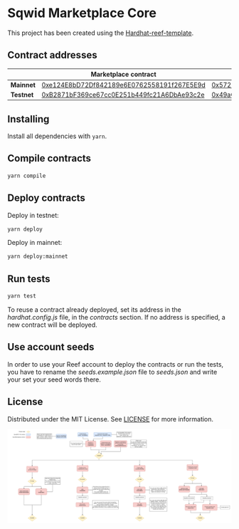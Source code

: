 # Sqwid Marketplace Core

This project has been created using the [Hardhat-reef-template](https://github.com/reef-defi/hardhat-reef-template).

## Contract addresses

| |Marketplace contract|NFT contract|Util contract|
|-----|-----|-----|-----|
|**Mainnet**|[0xe124E8bD72Df842189e6E0762558191f267E5E9d](https://reefscan.com/contract/0xe124E8bD72Df842189e6E0762558191f267E5E9d)|[0x5728847Ca5d2466dE6AcD33597D874f480acdAdB](https://reefscan.com/contract/0x5728847Ca5d2466dE6AcD33597D874f480acdAdB)|[0x52CD9d5B4A9a3610Bd87668B5158B7d7259CA430](https://reefscan.com/contract/0x52CD9d5B4A9a3610Bd87668B5158B7d7259CA430)|
|**Testnet**|[0xB2871bF369ce67cc0E251b449fc21A6DbAe93c2e](https://testnet.reefscan.com/contract/0xB2871bF369ce67cc0E251b449fc21A6DbAe93c2e)|[0x49aC7Dc3ddCAb2e08dCb8ED1F18a0E0369515E47](https://testnet.reefscan.com/contract/0x49aC7Dc3ddCAb2e08dCb8ED1F18a0E0369515E47)|[0x3b9097c5915DDbae1839D1A3E81DD52Df6bF2583](https://testnet.reefscan.com/contract/0x3b9097c5915DDbae1839D1A3E81DD52Df6bF2583)|

## Installing

Install all dependencies with `yarn`.

## Compile contracts

```bash
yarn compile
```

## Deploy contracts

Deploy in testnet:

```bash
yarn deploy
```

Deploy in mainnet:

```bash
yarn deploy:mainnet
```

## Run tests

```bash
yarn test
```

To reuse a contract already deployed, set its address in the _hardhat.config.js_ file, in the _contracts_ section. If no address is specified, a new contract will be deployed.

## Use account seeds

In order to use your Reef account to deploy the contracts or run the tests, you have to rename the _seeds.example.json_ file to _seeds.json_ and write your set your seed words there.

## License

Distributed under the MIT License. See [LICENSE](LICENSE) for more information.

![diagram](sqwid-diagram-v02.png)